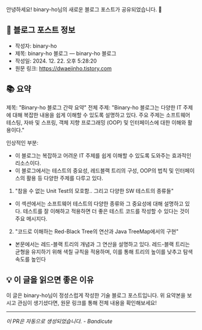 안녕하세요! binary-ho님의 새로운 블로그 포스트가 공유되었습니다. 🎉

## 📝 블로그 포스트 정보

- 작성자: binary-ho
- 제목: binary-ho 블로그 — binary-ho 블로그
- 작성일: 2024. 12. 22. 오후 5:28:20
- 원문 링크: https://dwaejinho.tistory.com

## 📚 요약

제목: "Binary-ho 블로그 간략 요약"
전체 주제: "Binary-ho 블로그는 다양한 IT 주제에 대해 복잡한 내용을 쉽게 이해할 수 있도록 설명하고 있다. 주요 주제는 소프트웨어 테스팅, 자바 및 스프링, 객체 지향 프로그래밍 (OOP) 및 인터페이스에 대한 이해와 활용이다."

인상적인 부분:
- 이 블로그는 복잡하고 어려운 IT 주제를 쉽게 이해할 수 있도록 도와주는 효과적인 리소스이다. 
- 이 블로그에서는 테스트의 중요성, 레드블랙 트리의 구성, OOP의 법칙 및 인터페이스의 활용 등 다양한 주제를 다루고 있다.

1. "참을 수 없는 Unit Test의 모호함.. 그리고 다양한 SW 테스트의 종류들"
- 이 섹션에서는 소프트웨어 테스트의 다양한 종류와 그 중요성에 대해 설명하고 있다. 테스트를 잘 이해하고 적용하면 더 좋은 테스트 코드를 작성할 수 있다는 것이 주요 메시지다.

2. "코드로 이해하는 Red-Black Tree의 연산과 Java TreeMap에서의 구현"
- 본문에서는 레드-블랙 트리의 개념과 그 연산을 설명하고 있다. 레드-블랙 트리는 균형을 유지하기 위해 색칠 규칙을 적용하며, 이를 통해 트리의 높이를 낮추고 탐색 속도를 높인다

## 💡 이 글을 읽으면 좋은 이유

이 글은 binary-ho님이 정성스럽게 작성한 기술 블로그 포스트입니다.
위 요약본을 보시고 관심이 생기셨다면, 원문 링크를 통해 전체 내용을 확인해보세요!

---
*이 PR은 자동으로 생성되었습니다. - Bandicute*

